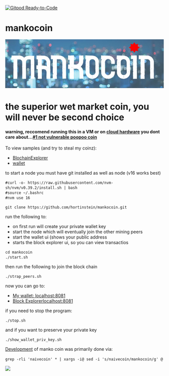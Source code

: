 [![Gitpod Ready-to-Code](https://img.shields.io/badge/Gitpod-Ready--to--Code-blue?logo=gitpod)](https://gitpod.io/#https://github.com/hortinstein/mankocoin/) 

# mankocoin
![](/assets/logo.JPG)
# the superior wet market coin, you will never be second choice

#### warning, reccomend running this in a VM or on [cloud hardware](https://gitpod.io/#https://github.com/hortinstein/mankocoin) you dont care about...[#1 not vulnerable poopoo coin](/assets/Capture.JPG)

To view samples (and try to steal my coinz): 
- [BlochainExplorer](http://159.223.96.145:8080/#/)
- [wallet](http://159.223.96.145:8081/#/)

to start a node you must have git installed as well as node (v16 works best)
```
#curl -o- https://raw.githubusercontent.com/nvm-sh/nvm/v0.39.2/install.sh | bash
#source ~/.bashrc
#nvm use 16
```

```
git clone https://github.com/hortinstein/mankocoin.git
```

run the following to:
- on first run will create your private wallet key
- start the node which will eventually join the other mining peers
- start the wallet ui (shows your public address 
- starts the block explorer ui, so you can view transactios 
```
cd mankocoin
./start.sh
```

then run the following to join the block chain 
```
./strap_peers.sh
```

now you can go to:
- [My wallet: localhost:8081](http://localhost:8080)
- [Block Explorerlocalhost:8081](http://localhost:8081)

if you need to stop the program: 
```
./stop.sh
```

and if you want to preserve your private key
```
./show_wallet_priv_key.sh
```


[Development](https://lhartikk.github.io/) of manko coin was primarily done via: 

```grep -rli 'naivecoin' * | xargs -i@ sed -i 's/naivecoin/mankocoin/g' @```

![](/assets/7stars.jpg)
